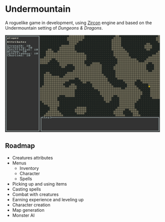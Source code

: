 # Undermountain

A roguelike game in development, using [Zircon](https://github.com/Hexworks/zircon) engine and based on the Undermountain setting of *Dungeons & Dragons*.

![Game screenshot](screenshot.png)

## Roadmap

- Creatures attributes
- Menus
    - Inventory   
    - Character 
    - Spells
- Picking up and using items
- Casting spells
- Combat with creatures
- Earning experience and leveling up
- Character creation
- Map generation
- Monster AI
